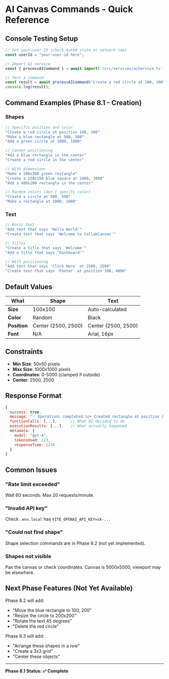 # AI Canvas Commands - Quick Reference

## Console Testing Setup

```javascript
// Get your user ID (check Auth0 state or network tab)
const userId = "your-user-id-here";

// Import AI service
const { processAICommand } = await import('/src/services/aiService.ts');

// Test a command
const result = await processAICommand("Create a red circle at 100, 200", userId);
console.log(result);
```

## Command Examples (Phase 8.1 - Creation)

### Shapes
```javascript
// Specific position and color
"Create a red circle at position 100, 200"
"Make a blue rectangle at 500, 500"
"Add a green circle at 1000, 1000"

// Center positioning
"Add a blue rectangle in the center"
"Create a red circle in the center"

// With dimensions
"Make a 200x300 green rectangle"
"Create a 150x150 blue square at 1000, 1000"
"Add a 400x200 rectangle in the center"

// Random colors (don't specify color)
"Create a circle at 500, 500"
"Make a rectangle at 1000, 1000"
```

### Text
```javascript
// Basic text
"Add text that says 'Hello World'"
"Create text that says 'Welcome to CollabCanvas'"

// Titles
"Create a title that says 'Welcome'"
"Add a title that says 'Dashboard'"

// With positioning
"Add text that says 'Click Here' at 2500, 2500"
"Create text that says 'Footer' at position 100, 4800"
```

## Default Values

| What | Shape | Text |
|------|-------|------|
| **Size** | 100x100 | Auto-calculated |
| **Color** | Random | Black |
| **Position** | Center (2500, 2500) | Center (2500, 2500) |
| **Font** | N/A | Arial, 16px |

## Constraints

- **Min Size**: 50x50 pixels
- **Max Size**: 1000x1000 pixels
- **Coordinates**: 0-5000 (clamped if outside)
- **Center**: 2500, 2500

## Response Format

```javascript
{
  success: true,
  message: "✅ Operations completed:\n• Created rectangle at position (2500, 2500)",
  functionCalls: [...],      // What AI decided to do
  executionResults: [...],   // What actually happened
  metadata: {
    model: "gpt-4",
    tokensUsed: 123,
    responseTime: 1234
  }
}
```

## Common Issues

### "Rate limit exceeded"
Wait 60 seconds. Max 20 requests/minute.

### "Invalid API key"
Check `.env.local` has `VITE_OPENAI_API_KEY=sk-...`

### "Could not find shape"
Shape selection commands are in Phase 8.2 (not yet implemented).

### Shapes not visible
Pan the canvas or check coordinates. Canvas is 5000x5000, viewport may be elsewhere.

## Next Phase Features (Not Yet Available)

Phase 8.2 will add:
- "Move the blue rectangle to 100, 200"
- "Resize the circle to 200x200"
- "Rotate the text 45 degrees"
- "Delete the red circle"

Phase 8.3 will add:
- "Arrange these shapes in a row"
- "Create a 3x3 grid"
- "Center these objects"

---

**Phase 8.1 Status: ✅ Complete**

